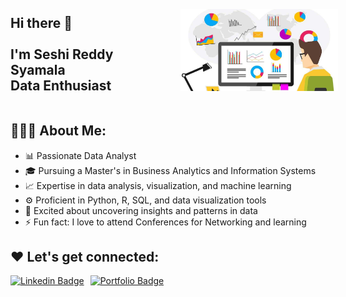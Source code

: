<div style="display: flex; align-items: center; flex-wrap: wrap;">
  <div style="flex: 1;">
    <h2 align="left">
      Hi there 👋<br><br>
      I'm Seshi Reddy Syamala<br>
      Data Enthusiast<br>
    </h2>
  </div>
  <div style="flex: 1; text-align: right;">
    <img src="data.jpg" alt="Seshi's Image" width="400" style="margin-left: 20px;">
  </div>
</div>

<h2 align="left">👨🏻‍💻 About Me:</h2>

<ul>
  <li>📊 Passionate Data Analyst</li>
  <li>🎓 Pursuing a Master's in Business Analytics and Information Systems</li>
  <li>📈 Expertise in data analysis, visualization, and machine learning</li>
  <li>⚙️ Proficient in Python, R, SQL, and data visualization tools</li>
  <li>🚀 Excited about uncovering insights and patterns in data</li>
  <li>⚡ Fun fact: I love to attend Conferences for Networking and learning</li>
</ul>

<h2 align="left">❤️ Let's get connected:</h2>

<div style="display: flex; align-items: center;">
  <a href="https://www.linkedin.com/in/seshi-reddy-syamala/" style="margin-right: 10px;">
    <img src="https://img.shields.io/badge/-Seshi-blue?style=for-the-badge&logo=Linkedin&logoColor=white" alt="Linkedin Badge">
  </a>
  <a href="https://yourportfolio.com">
    <img src="https://img.shields.io/badge/Portfolio-brightgreen?style=for-the-badge&logo=github&logoColor=white" alt="Portfolio Badge">
  </a>
</div>
